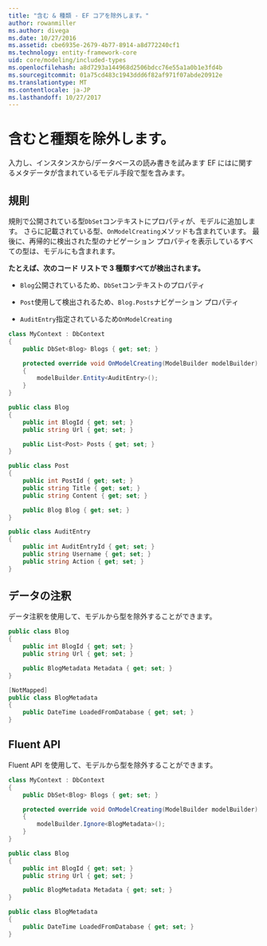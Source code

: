 ```yaml
---
title: "含む & 種類 - EF コアを除外します。"
author: rowanmiller
ms.author: divega
ms.date: 10/27/2016
ms.assetid: cbe6935e-2679-4b77-8914-a8d772240cf1
ms.technology: entity-framework-core
uid: core/modeling/included-types
ms.openlocfilehash: a8d7293a144968d2506bdcc76e55a1a0b1e3fd4b
ms.sourcegitcommit: 01a75cd483c1943ddd6f82af971f07abde20912e
ms.translationtype: MT
ms.contentlocale: ja-JP
ms.lasthandoff: 10/27/2017
---
```

# <a name="including--excluding-types"></a>含むと種類を除外します。

入力し、インスタンスから/データベースの読み書きを試みます EF にはに関するメタデータが含まれているモデル手段で型を含みます。

## <a name="conventions"></a>規則

規則で公開されている型`DbSet`コンテキストにプロパティが、モデルに追加します。 さらに記載されている型、`OnModelCreating`メソッドも含まれています。 最後に、再帰的に検出された型のナビゲーション プロパティを表示しているすべての型は、モデルにも含まれます。

**たとえば、次のコード リストで 3 種類すべてが検出されます。**

* `Blog`公開されているため、`DbSet`コンテキストのプロパティ

* `Post`使用して検出されるため、`Blog.Posts`ナビゲーション プロパティ

* `AuditEntry`指定されているため`OnModelCreating`

<!-- [!code-csharp[Main](samples/core/Modeling/Conventions/Samples/IncludedTypes.cs?highlight=3,7,16)] -->
``` csharp
class MyContext : DbContext
{
    public DbSet<Blog> Blogs { get; set; }

    protected override void OnModelCreating(ModelBuilder modelBuilder)
    {
        modelBuilder.Entity<AuditEntry>();
    }
}

public class Blog
{
    public int BlogId { get; set; }
    public string Url { get; set; }

    public List<Post> Posts { get; set; }
}

public class Post
{
    public int PostId { get; set; }
    public string Title { get; set; }
    public string Content { get; set; }

    public Blog Blog { get; set; }
}

public class AuditEntry
{
    public int AuditEntryId { get; set; }
    public string Username { get; set; }
    public string Action { get; set; }
}
```

## <a name="data-annotations"></a>データの注釈

データ注釈を使用して、モデルから型を除外することができます。

<!-- [!code-csharp[Main](samples/core/Modeling/DataAnnotations/Samples/IgnoreType.cs?highlight=9)] -->
``` csharp
public class Blog
{
    public int BlogId { get; set; }
    public string Url { get; set; }

    public BlogMetadata Metadata { get; set; }
}

[NotMapped]
public class BlogMetadata
{
    public DateTime LoadedFromDatabase { get; set; }
}
```

## <a name="fluent-api"></a>Fluent API

Fluent API を使用して、モデルから型を除外することができます。

<!-- [!code-csharp[Main](samples/core/Modeling/FluentAPI/Samples/IgnoreType.cs?highlight=7)] -->
``` csharp
class MyContext : DbContext
{
    public DbSet<Blog> Blogs { get; set; }

    protected override void OnModelCreating(ModelBuilder modelBuilder)
    {
        modelBuilder.Ignore<BlogMetadata>();
    }
}

public class Blog
{
    public int BlogId { get; set; }
    public string Url { get; set; }

    public BlogMetadata Metadata { get; set; }
}

public class BlogMetadata
{
    public DateTime LoadedFromDatabase { get; set; }
}
```
